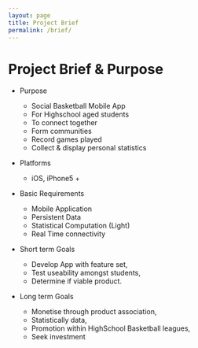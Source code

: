 ```yaml
---
layout: page
title: Project Brief
permalink: /brief/
---
```

# Project Brief & Purpose
* Purpose
    * Social Basketball Mobile App
    * For Highschool aged students
    * To connect together
    * Form communities
    * Record games played
    * Collect & display personal statistics

* Platforms
    * iOS, iPhone5 +

* Basic Requirements
    * Mobile Application
    * Persistent Data
    * Statistical Computation (Light)
    * Real Time connectivity

* Short term Goals
    * Develop App with feature set,
    * Test useability amongst students,
    * Determine if viable product.

* Long term Goals
    * Monetise through product association,
    * Statistically data,
    * Promotion within HighSchool Basketball leagues,
    * Seek investment
